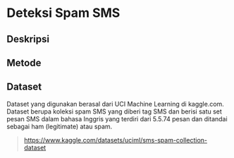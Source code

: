 # Deteksi Spam SMS

## Deskripsi

## Metode

## Dataset
Dataset yang digunakan berasal dari UCI Machine Learning di kaggle.com. Dataset berupa koleksi spam SMS yang diberi tag SMS dan berisi satu set pesan SMS dalam bahasa Inggris yang terdiri dari 5.5.74 pesan dan ditandai sebagai ham (legitimate) atau spam.
> https://www.kaggle.com/datasets/uciml/sms-spam-collection-dataset
